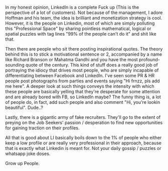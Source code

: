 In my honest opinion, LinkedIn is a complete Fuck up (This is the perspective of a lot of customers).
Not because of the management, I adore Hoffman and his team, the idea is brilliant and monetization strategy is cool.
However, it is the people on Linkedin, most of which are simply polluting this "Professional Space" by sharing pointless
mathematical, logical or spatial puzzles with tag lines "99% of the people can't do it" and shit like that.

Then there are people who sit there posting inspirational quotes. The theory behind this is to stick a motivational
sentence or 2, accompanied by a name like Richard Branson or Mahatma Gandhi and you have the most profound-sounding
quote of the century.
This kind of stuff does a really good job of portraying the idiocy that drives most people, who are simply incapable of
differentiating between Facebook and LinkedIn. I've seen some PR & HR people post photographs from parties and events
saying "Hi frnzz, pls add me here". A deeper look at such things conveys the intensity with which these people are basically
yelling that they're desperate for some attention and are already bored with FB, so LinkedIn maybe? The funny thing is, a lot
of people do, in fact, add such people and also comment "Hi, you're lookin beautiful". Dude..?

Lastly, there is a gigantic army of fake recruiters. They'll go to the extent of preying on the Job Seekers' passion /
desperation to find new opportunities for gaining traction on their profiles.

All that is good about LI basically boils down to the 1% of people who either keep a low profile or are really very
professional in their approach, because that is exactly what Linkedin is meant for. Not your daily gossip / puzzles or whatsapp
joke doses.

Grow up People.
